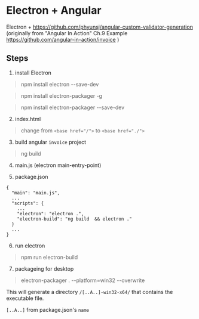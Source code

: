 # Electron + Angular 

Electron + https://github.com/phyunsj/angular-custom-validator-generation (originally from "Angular In Action" Ch.9 Example https://github.com/angular-in-action/invoice )

## Steps

1. install Electron
> npm install electron --save-dev

> npm install electron-packager -g

> npm install electron-packager --save-dev

2. index.html
> change from `<base href="/">` to `<base href="./">` 

3. build angular `invoice` project
> ng build 

4. main.js (electron main-entry-point)



5. package.json

```
{
  "main": "main.js",
  ...
  "scripts": { 
    ...
    "electron": "electron .",
    "electron-build": "ng build  && electron ." 
  }
  ...
}
```

6. run electron
> npm run electron-build

7. packageing for desktop 

> electron-packager . --platform=win32 --overwrite

This will generate a directory `/[..A..]-win32-x64/` that contains the executable file.

`[..A..]` from package.json's `name`

